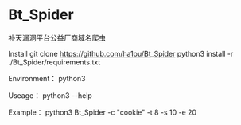 # Bt_Spider
补天漏洞平台公益厂商域名爬虫

Install
      git clone https://github.com/ha1ou/Bt_Spider
      python3 install -r ./Bt_Spider/requirements.txt
      
Environment：
      python3
      
Useage：
    python3 --help
    
Example：
    python3 Bt_Spider -c "cookie" -t 8 -s 10 -e 20   
   
